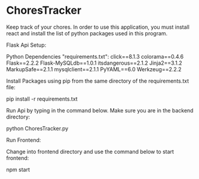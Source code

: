 # ChoresTracker

Keep track of your chores. In order to use this application, you must install react and install the list of python packages used in this program.

Flask Api Setup:

Python Dependencies "requirements.txt":
click==8.1.3
colorama==0.4.6
Flask==2.2.2
Flask-MySQLdb==1.0.1
itsdangerous==2.1.2
Jinja2==3.1.2
MarkupSafe==2.1.1
mysqlclient==2.1.1
PyYAML==6.0
Werkzeug==2.2.2

Install Packages using pip from the same directory of the requirements.txt file:

pip install -r requirements.txt

Run Api by typing in the command below. Make sure you are in the backend directory:

python ChoresTracker.py

Run Frontend:

Change into frontend directory and use the command below to start frontend:

npm start
